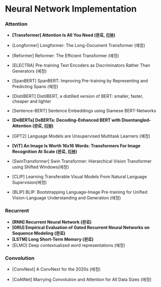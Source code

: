 # Neural Network Implementation

### Attention
- **[Transformer] Attention Is All You Need (완료, [리뷰](https://qcqced123.github.io/nlp/transformer))**

- [Longformer] Longformer: The Long-Document Transformer (예정)

- [Reformer] Reformer: The Efficient Transformer (예정)

- [ELECTRA] Pre-training Text Encoders as Discriminators Rather Than Generators (예정)

- [SpanBERT] SpanBERT: Improving Pre-training by Representing and Predicting Spans (예정)

- [DistilBERT] DistilBERT, a distilled version of BERT: smaller, faster, cheaper and lighter

- [Sentence-BERT] Sentence Embeddings using Siamese BERT-Networks

- **[DeBERTa] DeBERTa: Decoding-Enhanced BERT with Disentangled-Attention (완료, [리뷰](https://qcqced123.github.io/nlp/deberta))**
- [GPT2] Language Models are Unsupervised Multitask Learners (예정)

- **[ViT] An Image Is Worth 16x16 Words: Transformers For Image Recognition At Scale (완료, [리뷰](https://qcqced123.github.io/cv/vit))**

- [SwinTransformer] Swin Transformer: Hierarchical Vision Transformer using Shifted Windows(에정)

- [CLIP] Learning Transferable Visual Models From Natural Language Supervision(에정)
 
- [BLIP] BLIP: Bootstrapping Language-Image Pre-training for Unified Vision-Language Understanding and Generation (에정)


### Recurrent

- **[RNN] Recurrent Neural Network (완료)**
- **[GRU] Empirical Evaluation of Gated Recurrent Neural Networks on Sequence Modeling (완료)**
- **[LSTM] Long Short-Term Memory (완료)**
- [ELMO] Deep contextualized word representations (예정)

### Convolution 

- [ConvNext] A ConvNext for the 2020s (에정)

- [CoAtNet] Marrying Convolution and Attention for All Data Sizes (에정)
